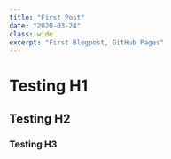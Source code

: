 ```yaml
---
title: "First Post"
date: "2020-03-24"
class: wide
excerpt: "First Blogpost, GitHub Pages"
---
```


# Testing H1

## Testing H2

### Testing H3
